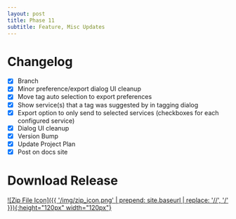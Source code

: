 ```yaml
---
layout: post
title: Phase 11
subtitle: Feature, Misc Updates
---
```


# Changelog
- [X] Branch
- [X] Minor preference/export dialog UI cleanup
- [X] Move tag auto selection to export preferences
- [X] Show service(s) that a tag was suggested by in tagging dialog
- [X] Export option to only send to selected services (checkboxes for each configured service)
- [X] Dialog UI cleanup
- [X] Version Bump
- [X] Update Project Plan
- [X] Post on docs site

# Download Release
[![Zip File Icon]({{ '/img/zip_icon.png' | prepend: site.baseurl | replace: '//', '/' }}){:height="120px" width="120px"}](https://github.com/mcrosson/lr_plugin_computer_vision_tagging/archive/20161024.3.zip)
